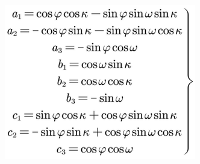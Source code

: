 ![实习报告-原理、算法](https://github.com/kfd-star/hnlgrskfd/blob/master/%E6%9C%80%E5%B0%8F%E4%BA%8C%E4%B9%98%E6%B3%95%E5%89%8D%E6%96%B9%E4%BA%A4%E4%BC%9A/kf-pwt/%E6%97%8B%E8%BD%AC%E7%9F%A9%E9%98%B5.jpg)
